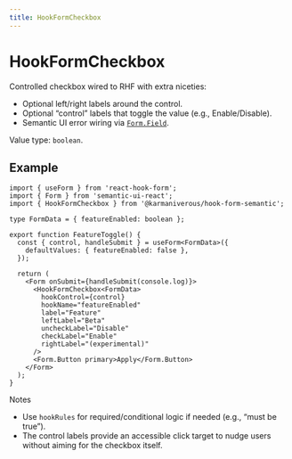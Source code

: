 ```yaml
---
title: HookFormCheckbox
---
```


# HookFormCheckbox

Controlled checkbox wired to RHF with extra niceties:

- Optional left/right labels around the control.
- Optional “control” labels that toggle the value (e.g., Enable/Disable).
- Semantic UI error wiring via [`Form.Field`](https://react.semantic-ui.com/collections/form/).

Value type: `boolean`.
## Example

```tsx
import { useForm } from 'react-hook-form';
import { Form } from 'semantic-ui-react';
import { HookFormCheckbox } from '@karmaniverous/hook-form-semantic';

type FormData = { featureEnabled: boolean };

export function FeatureToggle() {
  const { control, handleSubmit } = useForm<FormData>({
    defaultValues: { featureEnabled: false },
  });

  return (
    <Form onSubmit={handleSubmit(console.log)}>
      <HookFormCheckbox<FormData>
        hookControl={control}
        hookName="featureEnabled"
        label="Feature"
        leftLabel="Beta"
        uncheckLabel="Disable"
        checkLabel="Enable"
        rightLabel="(experimental)"
      />
      <Form.Button primary>Apply</Form.Button>
    </Form>
  );
}
```

Notes

- Use `hookRules` for required/conditional logic if needed (e.g., “must be true”).
- The control labels provide an accessible click target to nudge users without aiming for the checkbox itself.
